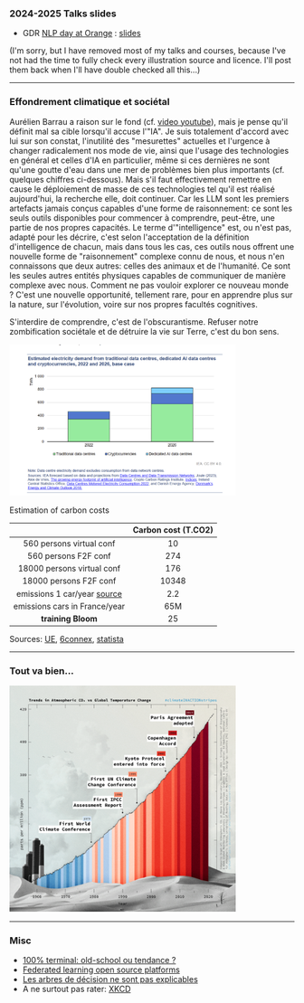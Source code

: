 
### 2024-2025 Talks slides

- GDR [NLP day at Orange](https://gdr-tal-jcp2025.sciencesconf.org/) : [slides](https://olki.loria.fr/cerisara/talks/gdr25.html)

(I'm sorry, but I have removed most of my talks and courses, because I've not had the time to fully check
every illustration source and licence. I'll post them back when I'll have double checked all this...)

-------------

### Effondrement climatique et sociétal

Aurélien Barrau a raison sur le fond (cf. [video youtube](https://www.youtube.com/watch?v=XNtucQbEEls)),
mais je pense qu'il définit mal sa cible lorsqu'il accuse l'"IA".
Je suis totalement d'accord avec lui sur son constat, l'inutilité des "mesurettes" actuelles et l'urgence à changer
radicalement nos mode de vie, ainsi que l'usage des technologies en général et celles d'IA en particulier, même si
ces dernières ne sont qu'une goutte d'eau dans une mer de problèmes bien plus importants (cf. quelques chiffres ci-dessous).
Mais s'il faut effectivement remettre en cause le déploiement de masse de ces technologies tel qu'il est réalisé aujourd'hui, la recherche elle, doit continuer.
Car les LLM sont les premiers artefacts jamais conçus capables d'une forme de raisonnement:
ce sont les seuls outils disponibles pour commencer à comprendre, peut-être, une partie de nos propres capacités.
Le terme d'"intelligence" est, ou n'est pas, adapté pour les décrire, c'est selon l'acceptation de la définition
d'intelligence de chacun, mais dans tous les cas, ces outils nous offrent une nouvelle forme de "raisonnement" complexe
connu de nous, et nous n'en connaissons que deux autres: celles des animaux et de l'humanité.
Ce sont les seules autres entités physiques capables de communiquer de manière complexe avec nous.
Comment ne pas vouloir explorer ce nouveau monde ? C'est une nouvelle opportunité, tellement rare, pour en apprendre plus
sur la nature, sur l'évolution, voire sur nos propres facultés cognitives.

S'interdire de comprendre, c'est de l'obscurantisme.
Refuser notre zombification sociétale et de détruire la vie sur Terre, c'est du bon sens.


<img src="img/elec.png" width="400"/>

Estimation of carbon costs 

|   | Carbon cost (T.CO2) |
|:-:|:-------------------:|
| 560 persons virtual conf | 10 |
| 560 persons F2F conf | 274 |
| 18000 persons virtual conf | 176 |
| 18000 persons F2F conf | 10348 |
| emissions 1 car/year [source](https://www.hellocarbo.com/blog/calculer/empreinte-carbone-voiture/) | 2.2 |
| emissions cars in France/year | 65M |
| **training Bloom** | 25 |

Sources: [UE](https://www.europarl.europa.eu/topics/fr/article/20190313STO31218/emissions-de-co2-des-voitures-faits-et-chiffres-infographie),
[6connex](https://www.6connex.com/sustainability/),
[statista](https://fr.statista.com/statistiques/1422808/emissions-voiture-essence-diesel-france/)

-------------

### Tout va bien...

<img src="img/co2.png" width="400"/>

-------------

### Misc

- [100% terminal: old-school ou tendance ?](nogui.html)
- [Federated learning open source platforms](fedDL.html)
- [Les arbres de décision ne sont pas explicables](xai.html)
- A ne surtout pas rater: [XKCD](https://xkcd.com/)

